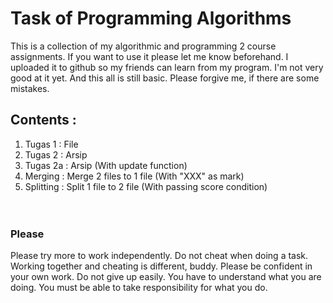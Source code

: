 # Task of Programming Algorithms
This is a collection of my algorithmic and programming 2 course assignments. 
If you want to use it please let me know beforehand. 
I uploaded it to github so my friends can learn from my program.
I'm not very good at it yet. And this all is still basic. Please forgive me, if there are some mistakes.
## Contents :<br>
1. Tugas 1 : File<br>
2. Tugas 2 : Arsip<br>
3. Tugas 2a : Arsip (With update function)<br>
4. Merging : Merge 2 files to 1 file (With "XXX" as mark)<br>
5. Splitting : Split 1 file to 2 file (With passing score condition)<br>
<br><br>
### Please
Please try more to work independently.
Do not cheat when doing a task.
Working together and cheating is different, buddy.
Please be confident in your own work. Do not give up easily.
You have to understand what you are doing.
You must be able to take responsibility for what you do.
